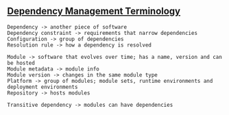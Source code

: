 ## [Dependency Management Terminology](https://docs.gradle.org/current/userguide/dependency_management_terminology.html)

```
Dependency -> another piece of software
Dependency constraint -> requirements that narrow dependencies
Configuration -> group of dependencies
Resolution rule -> how a dependency is resolved

Module -> software that evolves over time; has a name, version and can be hosted
Module metadata -> module info
Module version -> changes in the same module type
Platform -> group of modules; module sets, runtime environments and deployment environments
Repository -> hosts modules

Transitive dependency -> modules can have dependencies
```
